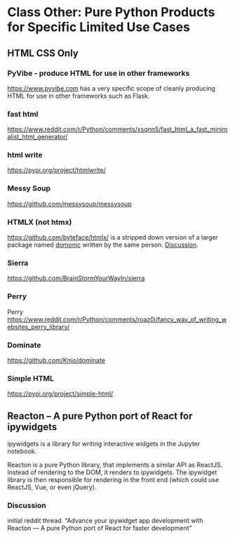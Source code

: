 # Class Other: Pure Python Products for Specific Limited Use Cases

## HTML CSS Only

### PyVibe - produce HTML for use in other frameworks

https://www.pyvibe.com has a very specific scope of cleanly producing HTML for use in other
frameworks such as Flask.

### fast html 
https://www.reddit.com/r/Python/comments/xsqnn5/fast_html_a_fast_minimalist_html_generator/

### html write

https://pypi.org/project/htmlwrite/


### Messy Soup

https://github.com/messysoup/messysoup


### HTMLX (not htmx)
https://github.com/byteface/htmlx/ is a stripped down version of a larger package named [domonic](https://github.com/byteface/domonic/) written by the same person. [Discussion](https://www.reddit.com/r/Python/comments/sp1o4e/htmlx_a_pure_python_dom/).

### Sierra
https://github.com/BrainStormYourWayIn/sierra

### Perry
Perry https://www.reddit.com/r/Python/comments/roaz0i/fancy_way_of_writing_websites_perry_library/

### Dominate
https://github.com/Knio/dominate

### Simple HTML
https://pypi.org/project/simple-html/

## Reacton – A pure Python port of React for ipywidgets
 ipywidgets is a library for writing interactive widgets in the Jupyter notebook.

Reacton is a pure Python library, that implements a similar API as ReactJS. Instead of rendering to the DOM, it renders to ipywidgets. The ipywidget library is then responsible for rendering in the front end (which could use ReactJS, Vue, or even jQuery).

### Discussion
initial reddit thread.
“Advance your ipywidget app development with Reacton — A pure Python port of React for faster development”